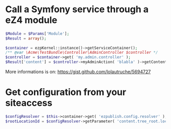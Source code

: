 Call a Symfony service through a eZ4 module
===========================================

```php
$Module = $Params['Module'];
$Result = array();
 
$container = ezpKernel::instance()->getServiceContainer();
/** @var \Acme\TestBundle\Controller\AdminController $controller */
$controller = $container->get( 'my.admin.controller' );
$Result['content'] = $controller->myAdminAction( 'blabla' )->getContent();
```

More informations is on: https://gist.github.com/lolautruche/5694727

Get configuration from your siteaccess
======================================

```php
$configResolver = $this->container->get( 'ezpublish.config.resolver' );
$rootLocationId = $configResolver->getParameter( 'content.tree_root.location_id' );
```
